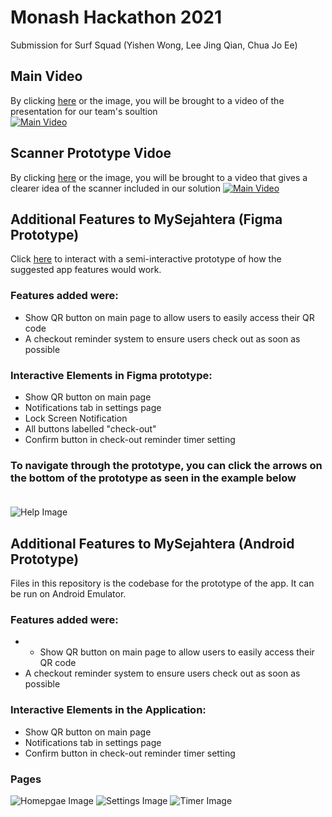 # Monash Hackathon 2021
Submission for Surf Squad (Yishen Wong, Lee Jing Qian, Chua Jo Ee)

## Main Video
By clicking [here](https://youtu.be/JDLlmJJHlj4) or the image, you will be brought to a video of the presentation for our team's soultion
<br>
[![Main Video](http://img.youtube.com/vi/JDLlmJJHlj4/0.jpg)](http://www.youtube.com/watch?v=JDLlmJJHlj4 "Monash Hackathon 2021 Surf Squad (Round 2)")
## Scanner Prototype Vidoe

By clicking [here](https://youtu.be/Xv-a-VOPIA8) or the image, you will be brought to a video that gives a clearer idea of the scanner included in our solution
[![Main Video](http://img.youtube.com/vi/Xv-a-VOPIA8/0.jpg)](http://www.youtube.com/watch?v=Xv-a-VOPIA8 "Monash Hackathon 2021 Surf Squad (QR Scanner Model)")
<br>
## Additional Features to MySejahtera (Figma Prototype)
Click [here](https://www.figma.com/proto/bht1k4qDlPCflAFc8Zw097/Surf-Squad?node-id=13%3A31&scaling=scale-down&page-id=0%3A1&starting-point-node-id=13%3A31) to interact with a semi-interactive prototype of how the suggested app features would work. <br>

### Features added were:
- Show QR button on main page to allow users to easily access their QR code
- A checkout reminder system to ensure users check out as soon as possible

### Interactive Elements in Figma prototype:
- Show QR button on main page
- Notifications tab in settings page
- Lock Screen Notification
- All buttons labelled "check-out"
- Confirm button in check-out reminder timer setting

### To navigate through the prototype, you can click the arrows on the bottom of the prototype as seen in the example below <br> <br>
![Help Image](https://github.com/joeechua/SurfSquad/blob/main/navigationhelp.png)

## Additional Features to MySejahtera (Android Prototype)
Files in this repository is the codebase for the prototype of the app. It can be run on Android Emulator.

### Features added were:
- - Show QR button on main page to allow users to easily access their QR code
- A checkout reminder system to ensure users check out as soon as possible

### Interactive Elements in the Application:
- Show QR button on main page
- Notifications tab in settings page
- Confirm button in check-out reminder timer setting

### Pages
![Homepgae Image](https://github.com/joeechua/SurfSquad/blob/main/homepage.png)
![Settings Image](https://github.com/joeechua/SurfSquad/blob/main/settingspage.png)
![Timer Image](https://github.com/joeechua/SurfSquad/blob/main/timer.png)
